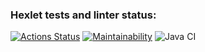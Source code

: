 ### Hexlet tests and linter status:
[![Actions Status](https://github.com/Sergoff1/java-project-lvl1/workflows/hexlet-check/badge.svg)](https://github.com/Sergoff1/java-project-lvl1/actions)
[![Maintainability](https://api.codeclimate.com/v1/badges/a99a88d28ad37a79dbf6/maintainability)](https://codeclimate.com/github/codeclimate/codeclimate/maintainability)
![Java CI](https://github.com/Sergoff1/java-project-lvl1/workflows/main.yml/badge.svg)